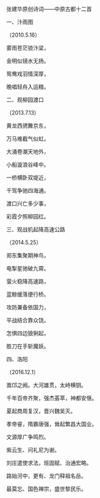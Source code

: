 张建华原创诗词——中原古都十二首

一、汴雨图

（2010.5.16）

雾雨苍茫锁汴梁，

金明似镜水无扬。

鸳鸯戏羽情深厚，

晚唱轻舟入运粮。

二、观柳园渡口

（2013.7.13）

黄龙西骋舞京东，

万马难截气似虹。

大涌卷潮天地外，

小船漩浪谷峰中。

一桥横卧双堤近，

千驾争驰四海通。

渡口兴亡多少事，

彩霞夕照柳园红。

三、观战机起降高速公路

（2014.5.25）

郑东集聚期神鸟，

电掣星驰破九霄。

萤火稳降高速路，

蓝鲸缓落便行桥。

攻防兼备依国力，

平战结合靠众饶。

怎惧四边狼猁起，

胜刀在手斩魔妖。

四、洛阳

（2016.12.1）

嵩邙之阙。大河雄贯，太峙横钥。

千年百帝齐聚，强杰荟萃，神都安惬。

夏起商周复汉，晋兴魏吴灭。

孝帝睿，隋霸唐强，耸起繁昌大国业。

文源厚广争鸣烈。

紫云生、问礼尼为谢。

刘庄遣使求法，班固赋、治通宏略。

路始河中，更有、龙门释祖名岳。

最莫忘、国色禅宗，盛世黎民乐。